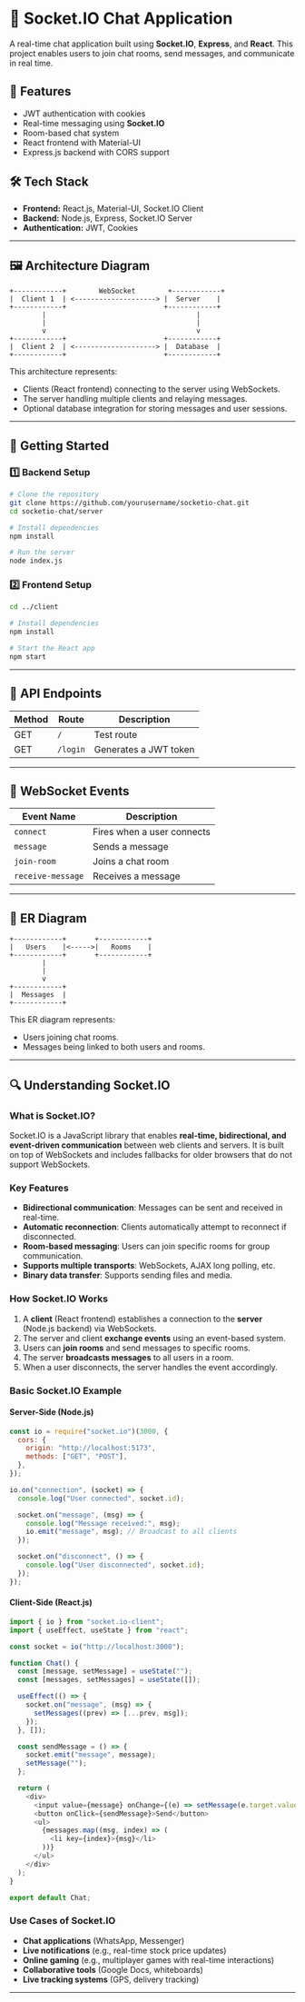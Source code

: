 # 📡 Socket.IO Chat Application

A real-time chat application built using **Socket.IO**, **Express**, and **React**. This project enables users to join chat rooms, send messages, and communicate in real time.

## 📌 Features
- JWT authentication with cookies
- Real-time messaging using **Socket.IO**
- Room-based chat system
- React frontend with Material-UI
- Express.js backend with CORS support

## 🛠 Tech Stack
- **Frontend:** React.js, Material-UI, Socket.IO Client
- **Backend:** Node.js, Express, Socket.IO Server
- **Authentication:** JWT, Cookies

---

## 🖼 Architecture Diagram

```
+------------+        WebSocket        +------------+
|  Client 1  | <--------------------> |  Server    |
+------------+                        +------------+
        |                                     |
        |                                     |
        v                                     v
+------------+                        +------------+
|  Client 2  | <--------------------> |  Database  |
+------------+                        +------------+
```

This architecture represents:
- Clients (React frontend) connecting to the server using WebSockets.
- The server handling multiple clients and relaying messages.
- Optional database integration for storing messages and user sessions.

---

## 🚀 Getting Started

### 1️⃣ Backend Setup
```sh
# Clone the repository
git clone https://github.com/yourusername/socketio-chat.git
cd socketio-chat/server

# Install dependencies
npm install

# Run the server
node index.js
```

### 2️⃣ Frontend Setup
```sh
cd ../client

# Install dependencies
npm install

# Start the React app
npm start
```

---

## 🔌 API Endpoints

| Method | Route   | Description        |
|--------|--------|--------------------|
| GET    | `/`    | Test route         |
| GET    | `/login` | Generates a JWT token |

---

## 📡 WebSocket Events

| Event Name       | Description                |
|-----------------|----------------------------|
| `connect`       | Fires when a user connects |
| `message`       | Sends a message            |
| `join-room`     | Joins a chat room          |
| `receive-message` | Receives a message       |

---

## 🎯 ER Diagram

```
+------------+       +------------+
|   Users    |<----->|   Rooms    |
+------------+       +------------+
        |
        |
        v
+------------+
|  Messages  |
+------------+
```

This ER diagram represents:
- Users joining chat rooms.
- Messages being linked to both users and rooms.

---

## 🔍 Understanding Socket.IO

### What is Socket.IO?
Socket.IO is a JavaScript library that enables **real-time, bidirectional, and event-driven communication** between web clients and servers. It is built on top of WebSockets and includes fallbacks for older browsers that do not support WebSockets.

### Key Features
- **Bidirectional communication**: Messages can be sent and received in real-time.
- **Automatic reconnection**: Clients automatically attempt to reconnect if disconnected.
- **Room-based messaging**: Users can join specific rooms for group communication.
- **Supports multiple transports**: WebSockets, AJAX long polling, etc.
- **Binary data transfer**: Supports sending files and media.

### How Socket.IO Works
1. A **client** (React frontend) establishes a connection to the **server** (Node.js backend) via WebSockets.
2. The server and client **exchange events** using an event-based system.
3. Users can **join rooms** and send messages to specific rooms.
4. The server **broadcasts messages** to all users in a room.
5. When a user disconnects, the server handles the event accordingly.

### Basic Socket.IO Example
#### Server-Side (Node.js)
```js
const io = require("socket.io")(3000, {
  cors: {
    origin: "http://localhost:5173",
    methods: ["GET", "POST"],
  },
});

io.on("connection", (socket) => {
  console.log("User connected", socket.id);

  socket.on("message", (msg) => {
    console.log("Message received:", msg);
    io.emit("message", msg); // Broadcast to all clients
  });

  socket.on("disconnect", () => {
    console.log("User disconnected", socket.id);
  });
});
```

#### Client-Side (React.js)
```js
import { io } from "socket.io-client";
import { useEffect, useState } from "react";

const socket = io("http://localhost:3000");

function Chat() {
  const [message, setMessage] = useState("");
  const [messages, setMessages] = useState([]);

  useEffect(() => {
    socket.on("message", (msg) => {
      setMessages((prev) => [...prev, msg]);
    });
  }, []);

  const sendMessage = () => {
    socket.emit("message", message);
    setMessage("");
  };

  return (
    <div>
      <input value={message} onChange={(e) => setMessage(e.target.value)} />
      <button onClick={sendMessage}>Send</button>
      <ul>
        {messages.map((msg, index) => (
          <li key={index}>{msg}</li>
        ))}
      </ul>
    </div>
  );
}

export default Chat;
```

### Use Cases of Socket.IO
- **Chat applications** (WhatsApp, Messenger)
- **Live notifications** (e.g., real-time stock price updates)
- **Online gaming** (e.g., multiplayer games with real-time interactions)
- **Collaborative tools** (Google Docs, whiteboards)
- **Live tracking systems** (GPS, delivery tracking)

---


